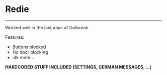 # Redie

---

Worked well in the last days of Outbreak.

Features:
 - Buttons blocked
 - No door blocking
 - idk more...

__HARDCODED STUFF INCLUDED (SETTINGS, GERMAN MESSAGES, ...)__
